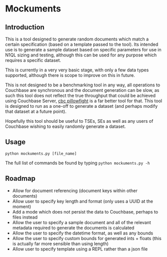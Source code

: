 # Mockuments
## Introduction
This is a tool designed to generate random documents which match a certain
specification (based on a template passed to the tool). Its intended use is to
generate a sample dataset based on specific parameters for use in N1QL sizing
and testing, although this can be used for any purpose which requires a
specific dataset.

This is currently in a very very basic stage, with only a few data types
supported, although there is scope to improve on this in future.

This is not designed to be a benchmarking tool in any way, all operations to
Couchbase are synchronous and the document generation can be slow, as such
this tool does not reflect the true throughput that could be achieved using
Couchbase Server, [cbc pillowfight](http://docs.couchbase.com/sdk-api/couchbase-c-client-2.4.0/md_cbc-pillowfight.html)
is a far better tool for that.
This tool is designed to run as a one-off to generate a dataset (and perhaps
modify that dataset at a future point).

Hopefully this tool should be useful to TSEs, SEs as well as any users of
Couchbase wishing to easily randomly generate a dataset.

## Usage
`python mockuments.py [file_name]`

The full list of commands be found by typing
`python mockuments.py -h`

## Roadmap
- Allow for document referencing (document keys within other documents)
- Allow user to specify key length and format (only uses a UUID at the moment)
- Add a mode which does not persist the data to Couchbase, perhaps to files
instead
- Allow the user to specify a sample document and all of the relevant metadata
required to generate the documents is calculated
- Allow the user to specify the datetime format, as well as any bounds
- Allow the user to specify custom bounds for generated ints + floats (this is
actually far more sensible than using length)
- Allow user to specify template using a REPL rather than a json file

